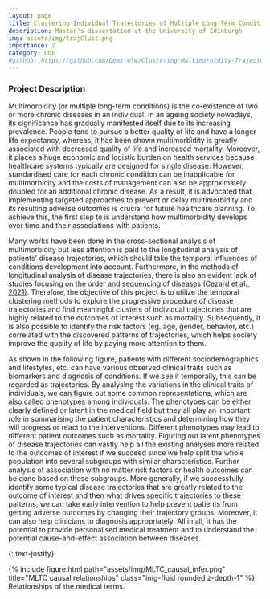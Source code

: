 ```yaml
---
layout: page
title: Clustering Individual Trajectories of Multiple Long-Term Conditions
description: Master's dissertation at the University of Edinburgh
img: assets/img/trajClust.png
importance: 2
category: UoE
#github: https://github.com/Demi-wlw/Clustering-Multimorbidity-Trajectories
---
```


### Project Description

Multimorbidity (or multiple long-term conditions) is the co-existence of two or more chronic diseases in an individual. In an ageing society nowadays, its significance has gradually manifested itself due to its increasing prevalence. People tend to pursue a better quality of life and have a longer life expectancy, whereas, it has been shown multimorbidity is greatly associated with decreased quality of life and increased mortality. Moreover, it places a huge economic and logistic burden on health services because healthcare systems typically are designed for single disease. However, standardised care for each chronic condition can be inapplicable for multimorbidity and the costs of management can also be approximately doubled for an additional chronic disease. As a result, it is advocated that implementing targeted approaches to prevent or delay multimorbidity and its resulting adverse outcomes is crucial for future healthcare planning. To achieve this, the first step to is understand how multimorbidity develops over time and their associations with patients. 

Many works have been done in the cross-sectional analysis of multimorbidity but less attention is paid to the longitudinal analysis of patients' disease trajectories, which should take the temporal influences of conditions development into account. Furthermore, in the methods of longitudinal analysis of disease trajectories, there is also an evident lack of studies focusing on the order and sequencing of diseases [(Cezard et al., 2021)](https://bmjopen.bmj.com/content/11/11/e048485). Therefore, the objective of this project is to utilize the temporal clustering methods to explore the progressive procedure of disease trajectories and find meaningful clusters of individual trajectories that are highly related to the outcomes of interest such as mortality. Subsequently, it is also possible to identify the risk factors (eg. age, gender, behavior, etc.) correlated with the discovered patterns of trajectories, which helps society improve the quality of life by paying more attention to them.

As shown in the following figure, patients with different sociodemographics and lifestyles, etc. can have various observed clinical traits such as biomarkers and diagnosis of conditions. If we see it temporally, this can be regarded as trajectories. By analysing the variations in the clinical traits of individuals, we can figure out some common representations, which are also called phenotypes among individuals. The phenotypes can be either clearly defined or latent in the medical field but they all play an important role in summarising the patient characteristics and determining how they will progress or react to the interventions. Different phenotypes may lead to different patient outcomes such as mortality. Figuring out latent phenotypes of disease trajectories can vastly help all the existing analyses more related to the outcomes of interest if we succeed since we help split the whole population into several subgroups with similar characteristics. Further analysis of association with no matter risk factors or health outcomes can be done based on these subgroups. More generally, if we successfully identify some typical disease trajectories that are greatly related to the outcome of interest and then what drives specific trajectories to these patterns, we can take early intervention to help prevent patients from getting adverse outcomes by changing their trajectory groups. Moreover, it can also help clinicians to diagnosis appropriately. All in all, it has the potential to provide personalised medical treatment and to understand the potential cause-and-effect association between diseases.

{:.text-justify}
<div class="row justify-content-sm-center">
    <div class="col-sm-6 mt-3 mt-md-0">
        {% include figure.html path="assets/img/MLTC_causal_infer.png" title="MLTC causal relationships" class="img-fluid rounded z-depth-1" %}
    </div>
</div>
<div class="caption">
    Relationships of the medical terms.
</div>
